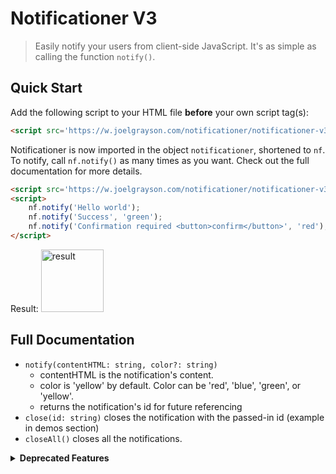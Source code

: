 # Notificationer V3
> Easily notify your users from client-side JavaScript. It's as simple as calling the function `notify()`.

## Quick Start
Add the following script to your HTML file **before** your own script tag(s):
```html
<script src='https://w.joelgrayson.com/notificationer/notificationer-v3.js'></script>
```
Notificationer is now imported in the object `notificationer`, shortened to `nf`. To notify, call `nf.notify()` as many times as you want. Check out the full documentation for more details.
```html
<script src='https://w.joelgrayson.com/notificationer/notificationer-v3.js'></script>
<script>
	nf.notify('Hello world');
	nf.notify('Success', 'green');
	nf.notify('Confirmation required <button>confirm</button>', 'red');
</script>
```
Result: <img alt='result' src='https://w.joelgrayson.com/image/quick%20start.jpg' height='100px'>

## Full Documentation
* `notify(contentHTML: string, color?: string)`
	* contentHTML is the notification's content.
	* color is 'yellow' by default. Color can be 'red', 'blue', 'green', or 'yellow'.
	* returns the notification's id for future referencing
* `close(id: string)` closes the notification with the passed-in id (example in demos section)
* `closeAll()` closes all the notifications.

<details>
<summary><b>Deprecated Features</b></summary>

### Legacy Versions


## Interactive Sandbox
Try the code sandbox at https://w.joelgrayson.com/notificationer/sandbox.

<iframe src='https://w.joelgrayson.com/notificationer/sandbox' width='800px' height='450px'></iframe>

## Examples
### Notify() & Close()
```javascript
let errorNotificationId=nf.notify('Error', 'red'); //store notification id
nf.close(errorNotificationId); //close notification
```